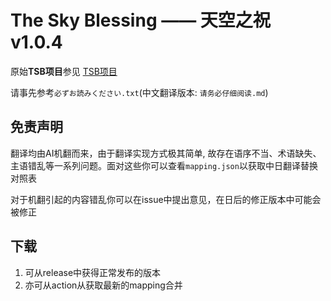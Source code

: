 # The Sky Blessing —— 天空之祝 v1.0.4

原始**TSB项目**参见 [TSB项目](https://github.com/ProjectTSB)

请事先参考`必ずお読みください.txt`(中文翻译版本: `请务必仔细阅读.md`)

## 免责声明

翻译均由AI机翻而来，由于翻译实现方式极其简单, 故存在语序不当、术语缺失、主语错乱等一系列问题。面对这些你可以查看`mapping.json`以获取中日翻译替换对照表

对于机翻引起的内容错乱你可以在issue中提出意见，在日后的修正版本中可能会被修正

## 下载

1. 可从release中获得正常发布的版本
2. 亦可从action从获取最新的mapping合并

